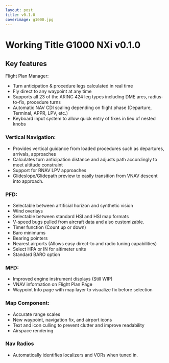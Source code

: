```yaml
---
layout: post
title: v0.1.0
coverimage: g1000.jpg
---
```

# Working Title G1000 NXi v0.1.0

## Key features
Flight Plan Manager:
- Turn anticipation & procedure legs calculated in real time
- Fly direct to any waypoint at any time
- Supports all 23 of the ARINC 424 leg types including DME arcs, radius-to-fix, procedure turns
- Automatic NAV CDI scaling depending on flight phase (Departure, Terminal, APPR, LPV, etc.) 
- Keyboard input system to allow quick entry of fixes in lieu of nested knobs 
 

### Vertical Navigation:
- Provides vertical guidance from loaded procedures such as departures, arrivals, approaches  
- Calculates turn anticipation distance and adjusts path accordingly to meet altitude constraint 
- Support for RNAV LPV approaches 
- Glideslope/Glidepath preview to easily transition from VNAV descent into approach.  


### PFD:
- Selectable between artificial horizon and synthetic vision
- Wind overlays
- Selectable between standard HSI and HSI map formats
- V-speed bugs pulled from aircraft data and also customizable.
- Timer function (Count up or down)
- Baro minimums
- Bearing pointers
- Nearest airports (Allows easy direct-to and radio tuning capabilities)
- Select HPA or IN for altimeter units
- Standard BARO option  


### MFD:
- Improved engine instrument displays (Still WIP)
- VNAV information on Flight Plan Page
- Waypoint Info page with map layer to visualize fix before selection 

 
### Map Component:
- Accurate range scales
- New waypoint, navigation fix, and airport icons
- Text and icon culling to prevent clutter and improve readability
- Airspace rendering

### Nav Radios
- Automatically identifies localizers and VORs when tuned in. 

